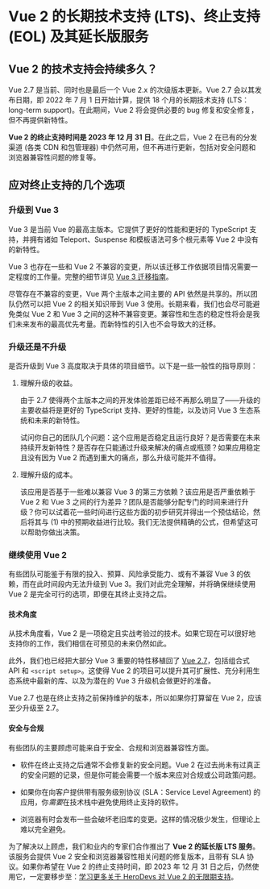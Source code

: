 # Vue 2 的长期技术支持 (LTS)、终止支持 (EOL) 及其延长版服务

## Vue 2 的技术支持会持续多久？

Vue 2.7 是当前、同时也是最后一个 Vue 2.x 的次级版本更新。Vue 2.7 会以其发布日期，即 2022 年 7 月 1 日开始计算，提供 18 个月的长期技术支持 (LTS：long-term support)。在此期间，Vue 2 将会提供必要的 bug 修复和安全修复，但不再提供新特性。

**Vue 2 的终止支持时间是 2023 年 12 月 31 日**。在此之后，Vue 2 在已有的分发渠道 (各类 CDN 和包管理器) 中仍然可用，但不再进行更新，包括对安全问题和浏览器兼容性问题的修复等。

## 应对终止支持的几个选项

### 升级到 Vue 3

Vue 3 是当前 Vue 的最高主版本。它提供了更好的性能和更好的 TypeScript 支持，并拥有诸如 Teleport、Suspense 和模板语法可多个根元素等 Vue 2 中没有的新特性。

Vue 3 也存在一些和 Vue 2 不兼容的变更，所以该迁移工作依据项目情况需要一定程度的工作量。完整的细节详见 [Vue 3 迁移指南](https://v3-migration.vuejs.org/zh/)。

尽管存在不兼容的变更，Vue 两个主版本之间主要的 API 依然是共享的。所以团队仍然可以把 Vue 2 的相关知识带到 Vue 3 使用。长期来看，我们也会尽可能避免类似 Vue 2 和 Vue 3 之间的这种不兼容变更。兼容性和生态的稳定性将会是我们未来发布的最高优先考量。而新特性的引入也不会导致大的迁移。

### 升级还是不升级

是否升级到 Vue 3 高度取决于具体的项目细节。以下是一些一般性的指导原则：

1. 理解升级的收益。

   由于 2.7 使得两个主版本之间的开发体验差距已经不再那么明显了——升级的主要收益将是更好的 TypeScript 支持、更好的性能，以及访问 Vue 3 生态系统和未来的新特性。

   试问你自己的团队几个问题：这个应用是否稳定且运行良好？是否需要在未来持续开发新特性？是否存在只能通过升级来解决的痛点或瓶颈？如果应用稳定且没有因为 Vue 2 而遇到重大的痛点，那么升级可能并不值得。

2. 理解升级的成本。

   该应用是否基于一些难以兼容 Vue 3 的第三方依赖？该应用是否严重依赖于 Vue 2 和 Vue 3 之间的行为差异？团队是否能够分配专门的时间来进行升级？你可以试着花一些时间进行这些方面的初步研究并得出一个预估结论，然后将其与 (1) 中的预期收益进行比较。我们无法提供精确的公式，但希望这可以帮助你做出决策。

### 继续使用 Vue 2

有些团队可能鉴于有限的投入、预算、风险承受能力、或有不兼容 Vue 3 的依赖，而在此时间段内无法升级到 Vue 3。我们对此完全理解，并将确保继续使用 Vue 2 是完全可行的选项，即便在其终止支持之后。

#### 技术角度

从技术角度看，Vue 2 是一项稳定且实战考验过的技术。如果它现在可以很好地支持你的工作，我们相信在可预见的未来仍然如此。

此外，我们也已经把大部分 Vue 3 重要的特性移植回了 [Vue 2.7](/v2/guide/migration-vue-2-7.html)，包括组合式 API 和 `<script setup>`。这使得 Vue 2 的项目可以提升其可扩展性、充分利用生态系统中最新的库、以及为潜在的 Vue 3 升级机会做更好的准备。

Vue 2.7 也是在终止支持之前保持维护的版本，所以如果你打算留在 Vue 2，应该至少升级至 2.7。

#### 安全与合规

有些团队的主要顾虑可能来自于安全、合规和浏览器兼容性方面。

- 软件在终止支持之后通常不会修复新的安全问题。Vue 2 在过去尚未有过真正的安全问题的记录，但是你可能会需要一个版本来应对合规或公司政策问题。

- 如果你在向客户提供带有服务级别协议 (SLA：Service Level Agreement) 的应用，你*需要*在技术栈中避免使用终止支持的软件。

- 浏览器有时会发布一些会破坏老旧库的变更。这样的情况极少发生，但理论上难以完全避免。

为了解决以上顾虑，我们和业内的专家们合作推出了 **Vue 2 的延长版 LTS 服务**。该服务会提供 Vue 2 安全和浏览器兼容性相关问题的修复版本，且带有 SLA 协议。如果你希望在 Vue 2 的终止支持时间，即 2023 年 12 月 31 日之后，仍然使用它，一定要移步至：[学习更多关于 HeroDevs 对 Vue 2 的无限期支持](https://www.herodevs.com/support/vue)。
